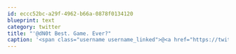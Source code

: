 ```yaml
---
id: eccc52bc-a29f-4962-b66a-0878f0134120
blueprint: text
category: twitter
title: "'@dN0t Best. Game. Ever?"
caption: '<span class="username username_linked">@<a href="https://twitter.com/dN0t" title="Rob Spectre">dN0t</a></span> Best. Game. Ever?'
---
```


